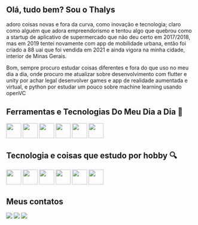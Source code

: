 ## Olá, tudo bem? Sou o Thalys 
<p> adoro coisas novas e fora da curva, como inovação e tecnologia; claro como alguém que adora empreendorismo e tentou algo que quebrou como a startup de aplicativo de supermercado que não deu certo em 2017/2018, mas em 2019 tentei novamente com app de mobilidade urbana, então foi criado a 88 uai que foi  vendida em 2021 e ainda vigora na minha cidade, interior de Minas Gerais.

Bom, sempre procuro estudar coisas diferentes e fora do que uso no meu dia a dia, onde procuro me atualizar sobre desenvolvimento com flutter e unity por achar legal desenvolver games e app de realidade aumentada e virtual, e python por estudar um pouco sobre machine learning usando openVC</p>

## Ferramentas e Tecnologias Do Meu Dia a Dia 🔨
<div>

<img src="https://cdn.jsdelivr.net/gh/devicons/devicon/icons/java/java-original.svg" width="40" height="40"/>

<img src="https://cdn.jsdelivr.net/gh/devicons/devicon/icons/spring/spring-original.svg" width="40" height="40"/>

<img src="https://cdn.jsdelivr.net/gh/devicons/devicon/icons/angularjs/angularjs-original.svg" width="40" height="40"/>

<img src="https://cdn.jsdelivr.net/gh/devicons/devicon/icons/vscode/vscode-original.svg" width="40" height="40"/>

<img src="https://cdn.jsdelivr.net/gh/devicons/devicon/icons/github/github-original.svg" width="40" height="40"/>

<img src="https://cdn.jsdelivr.net/gh/devicons/devicon/icons/gitlab/gitlab-original.svg" width="40" height="40"/>

</div>

## Tecnologia e coisas que estudo por hobby 🔍
<div> 
<img src="https://cdn.jsdelivr.net/gh/devicons/devicon/icons/python/python-original.svg" width="40" height="40"/>

<img src="https://cdn.jsdelivr.net/gh/devicons/devicon/icons/opencv/opencv-original.svg" width="40" height="40"/>

<img src="https://cdn.jsdelivr.net/gh/devicons/devicon/icons/flutter/flutter-original.svg" width="40" height="40"/>

<img src="https://cdn.jsdelivr.net/gh/devicons/devicon/icons/csharp/csharp-original.svg" width="40" height="40"/>          
                    
<img src="https://cdn.jsdelivr.net/gh/devicons/devicon/icons/unity/unity-original.svg" width="40" height="40"/>

<img src="https://cdn.jsdelivr.net/gh/devicons/devicon/icons/qt/qt-original.svg" width="40" height="40"/>
</div>          
          
          
 ## Meus contatos
<div>
<a href="https://instagram.com/thalysmc" target="_blank"><img src="https://img.shields.io/badge/-Instagram-%23E4405F?style=for-the-badge&logo=instagram&logoColor=white" target="_blank"></a>
<a href = "mailto:thalyscosta99@gmail.com"><img src="https://img.shields.io/badge/Gmail-D14836?style=for-the-badge&logo=gmail&logoColor=white" target="_blank"></a>
<a href="https://www.linkedin.com/in/thalys-matos-costa-41ba15138/" target="_blank"><img src="https://img.shields.io/badge/-LinkedIn-%230077B5?style=for-the-badge&logo=linkedin&logoColor=white" target="_blank"></a>   
</div>

<!--
**TH4LY5/TH4LY5** is a ✨ _special_ ✨ repository because its `README.md` (this file) appears on your GitHub profile.

Here are some ideas to get you started:

- 🔭 I’m currently working on ...
- 🌱 I’m currently learning ...
- 👯 I’m looking to collaborate on ...
- 🤔 I’m looking for help with ...
- 💬 Ask me about ...
- 📫 How to reach me: ...
- 😄 Pronouns: ...
- ⚡ Fun fact: ...
-->
